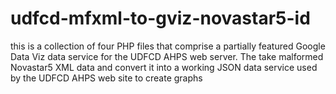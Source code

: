 udfcd-mfxml-to-gviz-novastar5-id
================================

this is a collection of four PHP files that comprise a partially featured Google Data Viz data service for the UDFCD AHPS web server.  The take malformed Novastar5 XML data and convert it into a working JSON data service used by the UDFCD AHPS web site to create graphs
